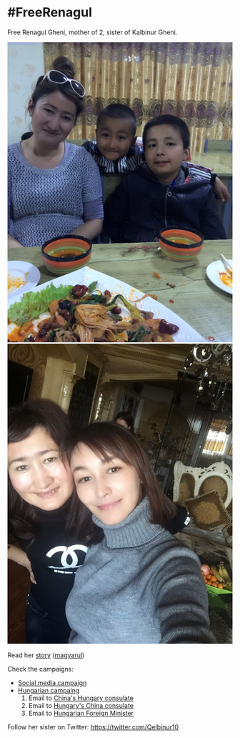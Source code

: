 # #FreeRenagul

Free Renagul Gheni, mother of 2, sister of Kalbinur Gheni.

![WithSons](BookOfRenagul/WithSons.jpg)
![WithSister](BookOfRenagul/WithSister.jpg)

Read her [story](BookOfRenagul/BookOfRenagul.pdf) ([magyarul](BookOfRenagul/BookOfRenagul_hu.pdf)) 

Check the campaigns: 
* [Social media campaign](SocialMediaCampaign/SocialMediaCampaign.md) 
* [Hungarian campaing](HungarianCampaign)
  1. Email to [China's Hungary consulate](HungarianCampaign/1_ChinaHungaryConsulate)
  2. Email to [Hungary's China consulate](HungarianCampaign/2_HungaryChinaConsulate)
  3. Email to [Hungarian Foreign Minister](HungarianCampaign/3_HungarianForeignMinister)

Follow her sister on Twitter: https://twitter.com/Qelbinur10
